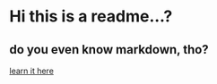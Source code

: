 # Hi this is a readme...?

## do you even know markdown, tho?

[learn it here](https://guides.github.com/features/mastering-markdown/)
